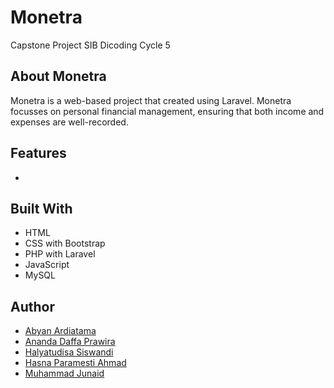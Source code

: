# Monetra
Capstone Project SIB Dicoding Cycle 5

## About Monetra
Monetra is a web-based project that created using Laravel. Monetra focusses on personal financial management, ensuring that both income and expenses are well-recorded.

## Features
- 

## Built With
- HTML
- CSS with Bootstrap
- PHP with Laravel
- JavaScript
- MySQL

## Author
- [Abyan Ardiatama](https://github.com/abyanardiatama)
- [Ananda Daffa Prawira](https://github.com/daffaprawira21)
- [Halyatudisa Siswandi](https://github.com/halyatudisasiswandi)
- [Hasna Paramesti Ahmad](https://github.com/hasnaprmst)
- [Muhammad Junaid](https://github.com/junkazama271)
